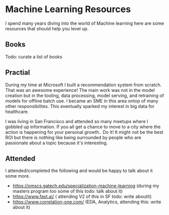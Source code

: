 # Machine Learning Resources

I spend many years diving into the world of Machine learning here are some resources that should help you level up.

## Books
Todo: curate a list of books



## Practial

During my time at Microsoft I built a recommendation system from scratch. That was an awesome experience! The main work was not in the model creation but in the tooling, data processing, model serving, and retraining of models for offline batch use. I became an SME in this area ontop of many other responsibilites. 
This eventually sparked my interest in big data for healthcare. 

I was living in San Francisco and attended so many meetups where I gobbled up information. If you all get a chance to move to a city where the action is happening for your personal growth.. Do it! It might not be the best ROI but there is nothing like being surrounded by people who are passionate about a topic because it's interesting. 


## Attended

I attended/completed the following and would be happy to talk about it some more. 
- https://omscs.gatech.edu/specialization-machine-learning (during my masters program too some of this todo: talk about it)
- https://www.fast.ai/ ( attending V2 of this in SF todo: write aboutit)
- https://www.correlation-one.com/ (EDA, Analytics, attending this: write about it)


